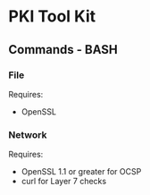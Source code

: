 # PKI Tool Kit
## Commands - BASH

### File
Requires:
 - OpenSSL

### Network
Requires:
 - OpenSSL 1.1 or greater for OCSP
 - curl for Layer 7 checks
